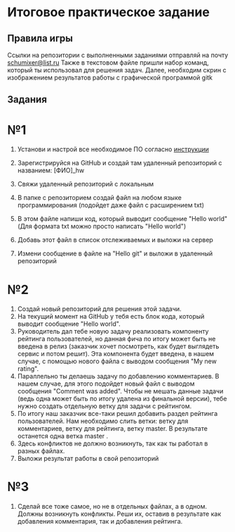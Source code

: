 # Итоговое практическое задание

## Правила игры

Ссылки на репозитории с выполненными заданиями отправляй на почту schumixer@list.ru
Также в текстовом файле пришли набор команд, который ты использовал для решения задач. 
Далее, необходим скрин с изображением результатов работы с графической программой gitk


## Задания

# №1
1. Установи и настрой все необходимое ПО согласно [инструкции](https://github.com/schumixer/info_git/blob/master/git-install-cli.md)

2. Зарегистрируйся на GitHub и создай там удаленный репозиторий с названием: [ФИО]_hw

3. Свяжи удаленный репозиторий с локальным

4. В папке с репозиторием создай файл на любом языке программирования (подойдет даже файл с расширением txt)

5. В этом файле напиши код, который выводит сообщение "Hello world" (Для формата txt можно просто написать "Hello world")

6. Добавь этот файл в список отслеживаемых и выложи на сервер

7. Измени сообщение в файле на "Hello git" и выложи в удаленный репозиторий

# №2
1. Создай новый репозиторий для решения этой задачи.
2. На текущий момент на GitHub у тебя есть блок кода, который выводит сообщение "Hello world".
3. Руководитель дал тебе новую задачу реализовать компоненту рейтинга пользователей, но данная фича по итогу может быть не введена в релиз (заказчик хочет посмотреть, как будет выглядеть сервис и потом решит). Эта компонента будет введена, в нашем случае, с помощью нового файла с выводом сообщения "My new rating".
4. Параллельно ты делаешь задачу по добавлению комментариев. В нашем случае, для этого подойдет новый файл с выводом сообщения "Comment was added".
Чтобы не мешать данные задачи (ведь одна может быть по итогу удалена из финальной версии), тебе нужно создать отдельную ветку для задачи с рейтингом.
5. По итогу наш заказчик все-таки решил добавить раздел рейтинга пользователей. Нам необходимо слить ветки: ветку для комментариев, ветку для рейтинга, ветку master. В результате останется одна ветка master .
6. Здесь конфликтов не должно возникнуть, так как ты работал в разных файлах.
7. Выложи результат работы в свой репозиторий

# №3
1. Сделай все тоже самое, но не в отдельных файлах, а в одном. Должны возникнуть конфликты. Реши их, оставив в результате как добавления комментария, так и добавления рейтинга.





   
